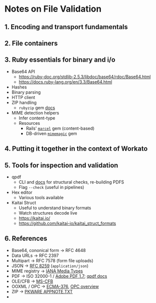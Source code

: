 # Notes on File Validation

## 1. Encoding and transport fundamentals

## 2. File containers

## 3. Ruby essentials for binary and i/o
- Base64 API
  - https://ruby-doc.org/stdlib-2.5.3/libdoc/base64/rdoc/Base64.html
  - https://docs.ruby-lang.org/en/3.3/Base64.html
- Hashes
- Binary parsing
- HTTP client
- ZIP handling
  - `rubyzip` gem [docs](https://rubydoc.info/github/rubyzip/rubyzip)
- MIME detection helpers
  - Infer content-type
  - Resources
    - Rails' [`marcel`](https://github.com/rails/marcel) gem (content-based)
    - DB-driven [`mimemagic`](https://www.rubydoc.info/gems/marcel/1.0.4) gem

## 4. Putting it together in the context of Workato

## 5. Tools for inspection and validation
- qpdf
  - CLI and [docs](https://qpdf.readthedocs.io/en/stable/cli.html) for structural checks, re-building PDFS
  - Flag `--check` (useful in pipelines)
- Hex editor
  - Various tools available
- Kaitai Struct
  - Useful to understand binary formats
  - Watch structures decode live
  - https://kaitai.io/
  - https://github.com/kaitai-io/kaitai_struct_formats
 
## 6. References
- Base64, cononical form &rarr; RFC 4648
- Data URLs &rarr; RFC 2397
- Multipart &rarr; RFC 7578 (form file uploads)
- JSON &rarr; [RFC 8259](https://datatracker.ietf.org/doc/html/rfc8259) (`application/json`)
- MIME registry &rarr; [IANA Media Types ](https://www.iana.org/assignments/media-types)
- PDF &rarr; ISO 32000-1 / [Adobe PDF 1.7](https://opensource.adobe.com/dc-acrobat-sdk-docs/pdfstandards/PDF32000_2008.pdf); [qpdf docs](https://qpdf.readthedocs.io/en/stable/cli.html)
- OLE/CFB &rarr; [MS-CFB](https://learn.microsoft.com/en-us/openspecs/windows_protocols/ms-cfb/53989ce4-7b05-4f8d-829b-d08d6148375b)
- OOXML / OPC &rarr; [ECMA-376](https://ecma-international.org/publications-and-standards/standards/ecma-376), [OPC overview](https://www.loc.gov/preservation/digital/formats/fdd/fdd000363.shtml)
- ZIP &rarr; [PKWARE APPNOTE.TXT](https://pkware.cachefly.net/webdocs/casestudies/APPNOTE.TXT)
- 
